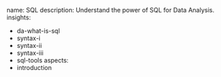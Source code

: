 name: SQL
description: Understand the power of SQL for Data Analysis.
insights:
  - da-what-is-sql
  - syntax-i
  - syntax-ii
  - syntax-iii
  - sql-tools
aspects:
  - introduction